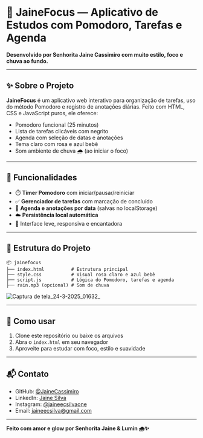 # 🌸 JaineFocus — Aplicativo de Estudos com Pomodoro, Tarefas e Agenda

**Desenvolvido por Senhorita Jaine Cassimiro com muito estilo, foco e chuva ao fundo.**

---

## ✨ Sobre o Projeto
**JaineFocus** é um aplicativo web interativo para organização de tarefas, uso do método Pomodoro e registro de anotações diárias. Feito com HTML, CSS e JavaScript puros, ele oferece:

- Pomodoro funcional (25 minutos)
- Lista de tarefas clicáveis com negrito
- Agenda com seleção de datas e anotações
- Tema claro com rosa e azul bebê
- Som ambiente de chuva 🌧️ (ao iniciar o foco)

---

## 🧠 Funcionalidades
- ⏱️ **Timer Pomodoro** com iniciar/pausar/reiniciar
- ✅ **Gerenciador de tarefas** com marcação de concluído
- 📅 **Agenda e anotações por data** (salvas no localStorage)
- ☁️ **Persistência local automática**
- 💖 Interface leve, responsiva e encantadora

---

## 📁 Estrutura do Projeto
```
📦 jainefocus
├── index.html          # Estrutura principal
├── style.css           # Visual rosa claro e azul bebê
├── script.js           # Lógica do Pomodoro, tarefas e agenda
├── rain.mp3 (opcional) # Som de chuva
```
![Captura de tela_24-3-2025_01632_](https://github.com/user-attachments/assets/594f8b4f-b9c8-43d3-836a-28c2155d7237)

---

## 🚀 Como usar
1. Clone este repositório ou baixe os arquivos
2. Abra o `index.html` em seu navegador
3. Aproveite para estudar com foco, estilo e suavidade

---

## 📬 Contato
- GitHub: [@JaineCassimiro](https://github.com/JaineCassimiro)
- LinkedIn: [Jaine Silva](https://www.linkedin.com/in/jaine-silva-61a573343/)
- Instagram: [@jaineecsilvaone](https://www.instagram.com/jaineecsilvaone/)
- Email: jaineecsilva@gmail.com

---

**Feito com amor e glow por Senhorita Jaine & Lumin 🌧️✨**
